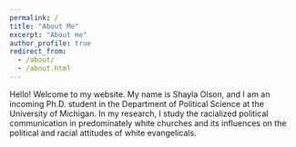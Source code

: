 ```yaml
---
permalink: /
title: "About Me"
excerpt: "About me"
author_profile: true
redirect_from: 
  - /about/
  - /about.html
---
```


Hello! Welcome to my website. My name is Shayla Olson, and I am an incoming Ph.D. student in the Department of Political Science at the University of Michigan. In my research, I study the racialized political communication in predominately white churches and its influences on the political and racial attitudes of white evangelicals.
